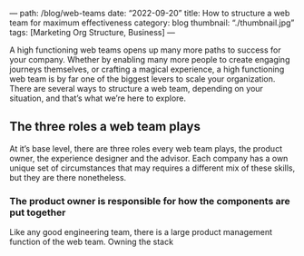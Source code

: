 —
path: /blog/web-teams
date: “2022-09-20”
title: How to structure a web team for maximum effectiveness 
category: blog
thumbnail: “./thumbnail.jpg”
tags: [Marketing Org Structure, Business]
—

A high functioning web teams opens up many more paths to success for your company. Whether by enabling many more people to create engaging journeys themselves, or crafting a magical experience, a high functioning web team is by far one of the biggest levers to scale your organization. There are several ways to structure a web team, depending on your situation,  and that’s what we’re here to explore.

## The three roles a web team plays
At it’s base level, there are three roles every web team plays, the product owner, the experience designer and the advisor. Each company has a own unique set of circumstances that may requires a different mix of these skills, but they are there nonetheless.

### The product owner is responsible for how the components are put together
Like any good engineering team, there is a large product management function of the web team. Owning the stack



